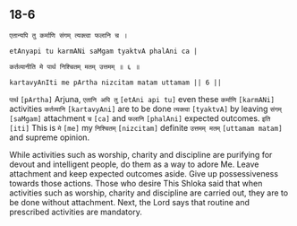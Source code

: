 ## 18-6


```shloka-sa
एतान्यपि तु कर्माणि संगम् त्यक्त्वा फलानि च ।
```
```shloka-sa-hk
etAnyapi tu karmANi saMgam tyaktvA phalAni ca |
```
```shloka-sa
कर्तव्यानीति मे पार्थ निश्चितम् मतम् उत्तमम् ॥ ६ ॥
```
```shloka-sa-hk
kartavyAnIti me pArtha nizcitam matam uttamam || 6 ||
```

`पार्थ` `[pArtha]` Arjuna, `एतानि अपि तु` `[etAni api tu]` even these `कर्माणि` `[karmANi]` activities `कर्तव्यानि` `[kartavyAni]` are to be done `त्यक्त्वा` `[tyaktvA]` by leaving `संगम्` `[saMgam]` attachment `च` `[ca]` and `फलानि` `[phalAni]` expected outcomes. `इति` `[iti]` This is `मे` `[me]` my `निश्चितम्` `[nizcitam]` definite `उत्तमम् मतम्` `[uttamam matam]` and supreme opinion.

While activities such as worship, charity and discipline are purifying for devout and intelligent people, do them as a way to adore Me. Leave attachment and keep expected outcomes aside. Give up possessiveness towards those actions. 
Those who desire 
This Shloka said that when activities such as worship, charity and discipline are carried out, they are to be done without attachment. Next, the Lord says that routine and prescribed activities are mandatory.


